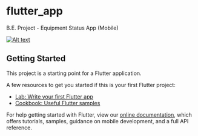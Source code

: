 # flutter_app

B.E. Project - Equipment Status App (Mobile)

[![Alt text](https://img.youtube.com/vi/PGi_0ebEaGc/0.jpg)](https://www.youtube.com/watch?v=PGi_0ebEaGc)

## Getting Started

This project is a starting point for a Flutter application.

A few resources to get you started if this is your first Flutter project:

- [Lab: Write your first Flutter app](https://flutter.dev/docs/get-started/codelab)
- [Cookbook: Useful Flutter samples](https://flutter.dev/docs/cookbook)

For help getting started with Flutter, view our
[online documentation](https://flutter.dev/docs), which offers tutorials,
samples, guidance on mobile development, and a full API reference.
